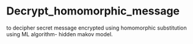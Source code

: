 # Decrypt_homomorphic_message
to decipher secret message encrypted using homomorphic substitution using ML algorithm-  hidden makov model.
